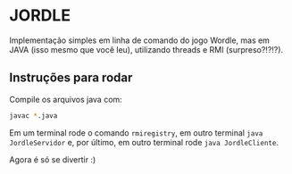 # JORDLE

Implementação simples em linha de comando do jogo Wordle, mas em JAVA (isso mesmo que você leu), utilizando threads e RMI (surpreso?!?!?).

## Instruções para rodar

Compile os arquivos java com:

```bash
javac *.java
```

Em um terminal rode o comando `rmiregistry`, em outro terminal `java JordleServidor` e, por último, em outro terminal rode `java JordleCliente`.

Agora é só se divertir :)
